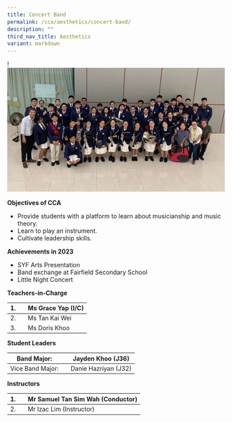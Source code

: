 ```yaml
---
title: Concert Band
permalink: /cca/aesthetics/concert-band/
description: ""
third_nav_title: Aesthetics
variant: markdown
---
```

!![](/images/2023%20concert%20band.jpg)[](/images/GMSS-95-Anniversary-135-1024x684.jpg)


**Objectives of CCA**

*   Provide students with a platform to learn about musicianship and music theory.
*   Learn to play an instrument.
*   Cultivate leadership skills.



**Achievements in 2023**

*   SYF Arts Presentation
*   Band exchange at Fairfield Secondary School
*   Little Night Concert



**Teachers-in-Charge**

| 1. |  | Ms Grace Yap (I/C) |
| -------- | -------- | -------- |
| 2.     |      | Ms Tan Kai Wei    |
| 3.     |      | Ms Doris Khoo    |

**Student Leaders**

| Band Major: |  | Jayden Khoo (J36) |
| -------- | -------- | -------- |
| Vice Band Major:    |      | Danie Hazriyan (J32)    |



**Instructors**

| 1. |  | Mr Samuel Tan Sim Wah (Conductor) |
| -------- | -------- | -------- |
| 2.    |      | Mr Izac Lim (Instructor)     |